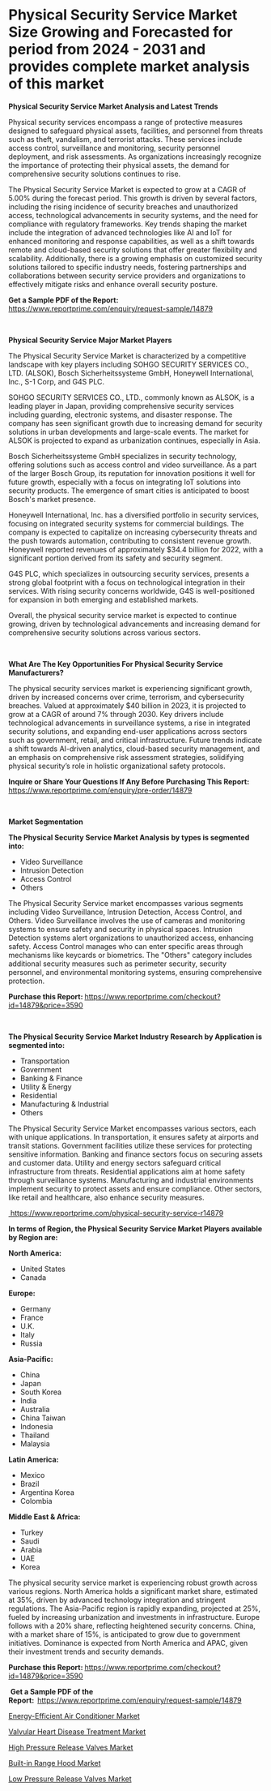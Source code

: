 <p><h1>Physical Security Service Market Size Growing and Forecasted for period from 2024 - 2031 and provides complete market analysis of this market</h1></p><p><strong>Physical Security Service Market Analysis and Latest Trends</strong></p>
<p><p>Physical security services encompass a range of protective measures designed to safeguard physical assets, facilities, and personnel from threats such as theft, vandalism, and terrorist attacks. These services include access control, surveillance and monitoring, security personnel deployment, and risk assessments. As organizations increasingly recognize the importance of protecting their physical assets, the demand for comprehensive security solutions continues to rise.</p><p>The Physical Security Service Market is expected to grow at a CAGR of 5.00% during the forecast period. This growth is driven by several factors, including the rising incidence of security breaches and unauthorized access, technological advancements in security systems, and the need for compliance with regulatory frameworks. Key trends shaping the market include the integration of advanced technologies like AI and IoT for enhanced monitoring and response capabilities, as well as a shift towards remote and cloud-based security solutions that offer greater flexibility and scalability. Additionally, there is a growing emphasis on customized security solutions tailored to specific industry needs, fostering partnerships and collaborations between security service providers and organizations to effectively mitigate risks and enhance overall security posture.</p></p>
<p><strong>Get a Sample PDF of the Report:&nbsp;</strong> <a href="https://www.reportprime.com/enquiry/request-sample/14879?utm_campaign=950&utm_medium=2&utm_source=Github&utm_content=ia&utm_term=29112024&utm_id=physical-security-service">https://www.reportprime.com/enquiry/request-sample/14879</a></p>
<p>&nbsp;</p>
<p><strong>Physical Security Service Major Market Players</strong></p>
<p><p>The Physical Security Service Market is characterized by a competitive landscape with key players including SOHGO SECURITY SERVICES CO., LTD. (ALSOK), Bosch Sicherheitssysteme GmbH, Honeywell International, Inc., S-1 Corp, and G4S PLC. </p><p>SOHGO SECURITY SERVICES CO., LTD., commonly known as ALSOK, is a leading player in Japan, providing comprehensive security services including guarding, electronic systems, and disaster response. The company has seen significant growth due to increasing demand for security solutions in urban developments and large-scale events. The market for ALSOK is projected to expand as urbanization continues, especially in Asia.</p><p>Bosch Sicherheitssysteme GmbH specializes in security technology, offering solutions such as access control and video surveillance. As a part of the larger Bosch Group, its reputation for innovation positions it well for future growth, especially with a focus on integrating IoT solutions into security products. The emergence of smart cities is anticipated to boost Bosch's market presence.</p><p>Honeywell International, Inc. has a diversified portfolio in security services, focusing on integrated security systems for commercial buildings. The company is expected to capitalize on increasing cybersecurity threats and the push towards automation, contributing to consistent revenue growth. Honeywell reported revenues of approximately $34.4 billion for 2022, with a significant portion derived from its safety and security segment.</p><p>G4S PLC, which specializes in outsourcing security services, presents a strong global footprint with a focus on technological integration in their services. With rising security concerns worldwide, G4S is well-positioned for expansion in both emerging and established markets.</p><p>Overall, the physical security service market is expected to continue growing, driven by technological advancements and increasing demand for comprehensive security solutions across various sectors.</p></p>
<p>&nbsp;</p>
<p><strong>What Are The Key Opportunities For Physical Security Service Manufacturers?</strong></p>
<p><p>The physical security services market is experiencing significant growth, driven by increased concerns over crime, terrorism, and cybersecurity breaches. Valued at approximately $40 billion in 2023, it is projected to grow at a CAGR of around 7% through 2030. Key drivers include technological advancements in surveillance systems, a rise in integrated security solutions, and expanding end-user applications across sectors such as government, retail, and critical infrastructure. Future trends indicate a shift towards AI-driven analytics, cloud-based security management, and an emphasis on comprehensive risk assessment strategies, solidifying physical security’s role in holistic organizational safety protocols.</p></p>
<p><strong>Inquire or Share Your Questions If Any Before Purchasing This Report:</strong> <a href="https://www.reportprime.com/enquiry/pre-order/14879?utm_campaign=950&utm_medium=2&utm_source=Github&utm_content=ia&utm_term=29112024&utm_id=physical-security-service">https://www.reportprime.com/enquiry/pre-order/14879</a></p>
<p>&nbsp;</p>
<p><strong>Market Segmentation</strong></p>
<p><strong>The Physical Security Service Market Analysis by types is segmented into:</strong></p>
<p><ul><li>Video Surveillance</li><li>Intrusion Detection</li><li>Access Control</li><li>Others</li></ul></p>
<p><p>The Physical Security Service market encompasses various segments including Video Surveillance, Intrusion Detection, Access Control, and Others. Video Surveillance involves the use of cameras and monitoring systems to ensure safety and security in physical spaces. Intrusion Detection systems alert organizations to unauthorized access, enhancing safety. Access Control manages who can enter specific areas through mechanisms like keycards or biometrics. The "Others" category includes additional security measures such as perimeter security, security personnel, and environmental monitoring systems, ensuring comprehensive protection.</p></p>
<p><strong>Purchase this Report:&nbsp;</strong><a href="https://www.reportprime.com/checkout?id=14879&price=3590&utm_campaign=950&utm_medium=2&utm_source=Github&utm_content=ia&utm_term=29112024&utm_id=physical-security-service">https://www.reportprime.com/checkout?id=14879&price=3590</a></p>
<p>&nbsp;</p>
<p><strong>The Physical Security Service Market Industry Research by Application is segmented into:</strong></p>
<p><ul><li>Transportation</li><li>Government</li><li>Banking & Finance</li><li>Utility & Energy</li><li>Residential</li><li>Manufacturing & Industrial</li><li>Others</li></ul></p>
<p><p>The Physical Security Service Market encompasses various sectors, each with unique applications. In transportation, it ensures safety at airports and transit stations. Government facilities utilize these services for protecting sensitive information. Banking and finance sectors focus on securing assets and customer data. Utility and energy sectors safeguard critical infrastructure from threats. Residential applications aim at home safety through surveillance systems. Manufacturing and industrial environments implement security to protect assets and ensure compliance. Other sectors, like retail and healthcare, also enhance security measures.</p></p>
<p><a href="https://www.reportprime.com/physical-security-service-r14879?utm_campaign=950&utm_medium=2&utm_source=Github&utm_content=ia&utm_term=29112024&utm_id=physical-security-service">&nbsp;https://www.reportprime.com/physical-security-service-r14879</a></p>
<p><strong>In terms of Region, the Physical Security Service Market Players available by Region are:</strong></p>
<p>
    <p> <strong> North America: </strong>
        <ul>
            <li>United States</li>
            <li>Canada</li>
        </ul>
        </p> 
    <p> <strong> Europe: </strong>
        <ul>
            <li>Germany</li>
            <li>France</li>
            <li>U.K.</li>
            <li>Italy</li>
            <li>Russia</li>
        </ul>
        </p> 
    <p> <strong> Asia-Pacific: </strong>
        <ul>
            <li>China</li>
            <li>Japan</li>
            <li>South Korea</li>
            <li>India</li>
            <li>Australia</li>
            <li>China Taiwan</li>
            <li>Indonesia</li>
            <li>Thailand</li>
            <li>Malaysia</li>
        </ul>
        </p> 
    <p> <strong> Latin America: </strong>
        <ul>
            <li>Mexico</li>
            <li>Brazil</li>
            <li>Argentina Korea</li>
            <li>Colombia</li>
        </ul>
        </p> 
    <p> <strong> Middle East & Africa: </strong>
        <ul>
            <li>Turkey</li>
            <li>Saudi</li>
            <li>Arabia</li>
            <li>UAE</li>
            <li>Korea</li>
        </ul>
    </p>
    </p>
<p><p>The physical security service market is experiencing robust growth across various regions. North America holds a significant market share, estimated at 35%, driven by advanced technology integration and stringent regulations. The Asia-Pacific region is rapidly expanding, projected at 25%, fueled by increasing urbanization and investments in infrastructure. Europe follows with a 20% share, reflecting heightened security concerns. China, with a market share of 15%, is anticipated to grow due to government initiatives. Dominance is expected from North America and APAC, given their investment trends and security demands.</p></p>
<p><strong>Purchase this Report: </strong><a href="https://www.reportprime.com/checkout?id=14879&price=3590&utm_campaign=950&utm_medium=2&utm_source=Github&utm_content=ia&utm_term=29112024&utm_id=physical-security-service">https://www.reportprime.com/checkout?id=14879&price=3590</a></p>
<p>&nbsp;<strong>Get a Sample PDF of the Report:&nbsp;&nbsp;</strong><a href="https://www.reportprime.com/enquiry/request-sample/14879?utm_campaign=950&utm_medium=2&utm_source=Github&utm_content=ia&utm_term=29112024&utm_id=physical-security-service">https://www.reportprime.com/enquiry/request-sample/14879</a></p>
<p><strong></strong></p>
<p><p><a href="https://issuu.com/reportprime-2/docs/energy-efficient-air-conditioner-market-size-2030.?utm_campaign=950&utm_medium=2&utm_source=Github&utm_content=ia&utm_term=29112024&utm_id=physical-security-service">Energy-Efficient Air Conditioner Market</a></p><p><a href="https://github.com/lashaunm5st/Market-Research-Report-List-1/blob/main/valvular-heart-disease-treatment-market.md?utm_campaign=950&utm_medium=2&utm_source=Github&utm_content=ia&utm_term=29112024&utm_id=physical-security-service">Valvular Heart Disease Treatment Market</a></p><p><a href="https://www.linkedin.com/pulse/emerging-technologies-reshaping-high-pressure-release-qsvse?utm_campaign=950&utm_medium=2&utm_source=Github&utm_content=ia&utm_term=29112024&utm_id=physical-security-service">High Pressure Release Valves Market</a></p><p><a href="https://issuu.com/reportprime-2/docs/built-in-range-hood-market-size-2030.pptx?utm_campaign=950&utm_medium=2&utm_source=Github&utm_content=ia&utm_term=29112024&utm_id=physical-security-service">Built-in Range Hood Market</a></p><p><a href="https://www.linkedin.com/pulse/low-pressure-release-valves-market-size-cagr-108-forecast-wdxvc?utm_campaign=950&utm_medium=2&utm_source=Github&utm_content=ia&utm_term=29112024&utm_id=physical-security-service">Low Pressure Release Valves Market</a></p></p>